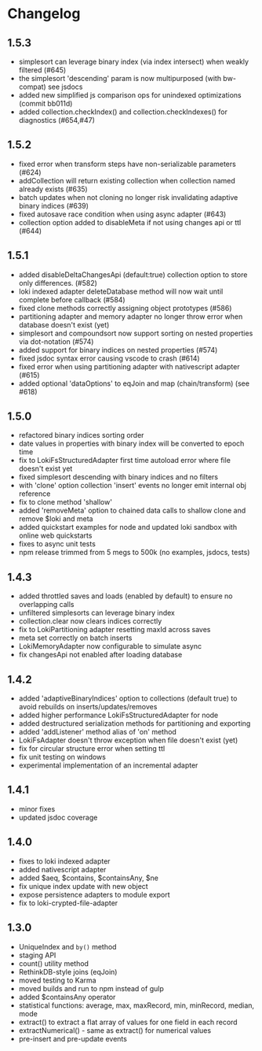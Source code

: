 # Changelog

## 1.5.3
* simplesort can leverage binary index (via index intersect) when weakly filtered (#645)
* the simplesort 'descending' param is now multipurposed (with bw-compat) see jsdocs
* added new simplified js comparison ops for unindexed optimizations (commit bb011d)
* added collection.checkIndex() and collection.checkIndexes() for diagnostics (#654,#47)

## 1.5.2
* fixed error when transform steps have non-serializable parameters (#624)
* addCollection will return existing collection when collection named already exists (#635)
* batch updates when not cloning no longer risk invalidating adaptive binary indices (#639)
* fixed autosave race condition when using async adapter (#643)
* collection option added to disableMeta if not using changes api or ttl (#644)

## 1.5.1
* added disableDeltaChangesApi (default:true) collection option to store only differences. (#582)
* loki indexed adapter deleteDatabase method will now wait until complete before callback (#584)
* fixed clone methods correctly assigning object prototypes (#586)
* partitioning adapter and memory adapter no longer throw error when database doesn't exist (yet)
* simplesort and compoundsort now support sorting on nested properties via dot-notation (#574)
* added support for binary indices on nested properties (#574)
* fixed jsdoc syntax error causing vscode to crash (#614)
* fixed error when using partitioning adapter with nativescript adapter (#615)
* added optional 'dataOptions' to eqJoin and map (chain/transform) (see #618)

## 1.5.0
* refactored binary indices sorting order
* date values in properties with binary index will be converted to epoch time
* fix to LokiFsStructuredAdapter first time autoload error where file doesn't exist yet
* fixed simplesort descending with binary indices and no filters
* with 'clone' option collection 'insert' events no longer emit internal obj reference
* fix to clone method 'shallow'
* added 'removeMeta' option to chained data calls to shallow clone and remove $loki and meta
* added quickstart examples for node and updated loki sandbox with online web quickstarts
* fixes to async unit tests
* npm release trimmed from 5 megs to 500k (no examples, jsdocs, tests)

## 1.4.3
* added throttled saves and loads (enabled by default) to ensure no overlapping calls
* unfiltered simplesorts can leverage binary index
* collection.clear now clears indices correctly
* fix to LokiPartitioning adapter resetting maxId across saves
* meta set correctly on batch inserts
* LokiMemoryAdapter now configurable to simulate async
* fix changesApi not enabled after loading database

## 1.4.2
* added 'adaptiveBinaryIndices' option to collections (default true) to avoid rebuilds on inserts/updates/removes
* added higher performance LokiFsStructuredAdapter for node
* added destructured serialization methods for partitioning and exporting
* added 'addListener' method alias of 'on' method
* LokiFsAdapter doesn't throw exception when file doesn't exist (yet)
* fix for circular structure error when setting ttl
* fix unit testing on windows
* experimental implementation of an incremental adapter

## 1.4.1
* minor fixes
* updated jsdoc coverage

## 1.4.0
* fixes to loki indexed adapter
* added nativescript adapter
* added $aeq, $contains, $containsAny, $ne
* fix unique index update with new object
* expose persistence adapters to module export
* fix to loki-crypted-file-adapter

## 1.3.0

* UniqueIndex and `by()` method
* staging API
* count() utility method
* RethinkDB-style joins (eqJoin)
* moved testing to Karma
* moved builds and run to npm instead of gulp
* added $containsAny operator
* statistical functions: average, max, maxRecord, min, minRecord, median, mode
* extract() to extract a flat array of values for one field in each record
* extractNumerical() - same as extract() for numerical values
* pre-insert and pre-update events
